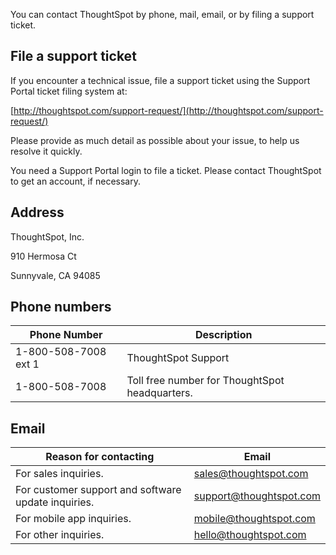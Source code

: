 You can contact ThoughtSpot by phone, mail, email, or by filing a support ticket.

## File a support ticket

If you encounter a technical issue, file a support ticket using the Support Portal ticket filing system at:

[http://thoughtspot.com/support-request/](http://thoughtspot.com/support-request/)

Please provide as much detail as possible about your issue, to help us resolve it quickly.

You need a Support Portal login to file a ticket. Please contact ThoughtSpot to get an account, if necessary.

## Address

ThoughtSpot, Inc.

910 Hermosa Ct

Sunnyvale, CA 94085

## Phone numbers

|Phone Number|Description|
|------------|-----------|
|1-800-508-7008 ext 1|ThoughtSpot Support|
|1-800-508-7008|Toll free number for ThoughtSpot headquarters.|

## Email

|Reason for contacting|Email|
|---------------------|-----|
|For sales inquiries.|<a href="mailto:sales@thoughtspot.com">sales@thoughtspot.com</a>|
|For customer support and software update inquiries.|<a href="mailto:support@thoughtspot.com">support@thoughtspot.com</a>|
|For mobile app inquiries.|[mobile@thoughtspot.com](mailto:mobile@thoughtspot.com?subject=ThoughtSpot%20Mobile%20App%20Question)|
|For other inquiries.|<a href="mailto:hello@thoughtspot.com">hello@thoughtspot.com</a>|
